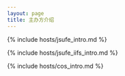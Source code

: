 ```yaml
---
layout: page
title: 主办方介绍
---
```


{% include hosts/jsufe_intro.md %}

{% include hosts/jsufe_iifs_intro.md %}

{% include hosts/cos_intro.md %}
